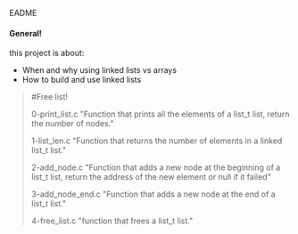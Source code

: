 EADME 
#### General!
this project is about:
  - When and why using linked lists vs arrays
  - How to build and use linked lists

> #Free list!
>
> 0-print_list.c "Function that prints all the elements of a list_t list, return the number of nodes."
>
> 1-list_len.c "Function that returns the number of elements in a linked list_t list."
>
> 2-add_node.c "Function that adds a new node at the beginning of a list_t list, return the address of the new element or null if it failed"
>
> 3-add_node_end.c "Function that adds a new node at the end of a list_t list."
>
> 4-free_list.c "function that frees a list_t list."
>

